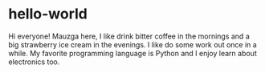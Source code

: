 # hello-world
Hi everyone!
Mauzga here, I like drink bitter coffee in the mornings and a big strawberry ice cream in the evenings. I like do some work out once in a while. My favorite programming language is Python and I enjoy learn about electronics too.
